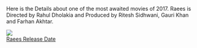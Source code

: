Here is the Details about one of the most awaited movies of 2017. Raees is Directed by Rahul Dholakia and Produced by Ritesh Sidhwani, Gauri Khan
and Farhan Akhtar.

<img src="https://raees.xyz/wp-content/uploads/sites/3/2017/01/raees4-696x886.jpg"><br />
<a href="https://raees.xyz/2017/01/09/release-date/">Raees Release Date</a>
